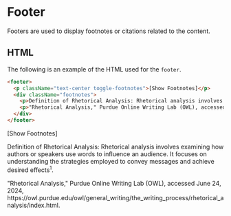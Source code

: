 # Footer

Footers are used to display footnotes or citations related to the content.


## HTML

The following is an example of the HTML used for the `footer`.

```html
<footer>
  <p className="text-center toggle-footnotes">[Show Footnotes]</p>
  <div className="footnotes">
    <p>Definition of Rhetorical Analysis: Rhetorical analysis involves examining how authors or speakers use words to influence an audience. It focuses on understanding the strategies employed to convey messages and achieve desired effects<sup>1</sup>.</p>
    <p>"Rhetorical Analysis," Purdue Online Writing Lab (OWL), accessed June 24, 2024, https://owl.purdue.edu/owl/general_writing/the_writing_process/rhetorical_analysis/index.html.</p>
  </div>
</footer>
```

<div class="example-container">
  <footer>
    <p class="text-center toggle-footnotes">[Show Footnotes]</p>
    <div class="footnotes">
      <p>Definition of Rhetorical Analysis: Rhetorical analysis involves examining how authors or speakers use words to influence an audience. It focuses on understanding the strategies employed to convey messages and achieve desired effects<sup>1</sup>.</p>
      <p>"Rhetorical Analysis," Purdue Online Writing Lab (OWL), accessed June 24, 2024, https://owl.purdue.edu/owl/general_writing/the_writing_process/rhetorical_analysis/index.html.</p>
    </div>
  </footer>
</div>